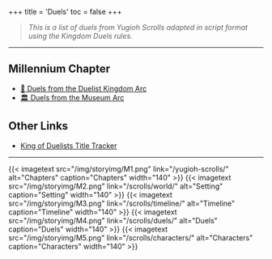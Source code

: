 +++
title = 'Duels'
toc = false
+++

>_This is a list of duels from Yugioh Scrolls adapted in script format using the Kingdom Duels rules._

---

## Millennium Chapter

- [🏰 Duels from the Duelist Kingdom Arc](/scrolls/duels-duelist-kingdom-arc/)
- [🏛️ Duels from the Museum Arc](/scrolls/duels-museum-arc/)


## Other Links

- [King of Duelists Title Tracker](/scrolls/king-of-duelists-tracker/)

---

<div style="display: flex; justify-content: center; gap: 5px;">
{{< imagetext src="/img/storyimg/M1.png" link="/yugioh-scrolls/" alt="Chapters" caption="Chapters" width="140" >}}
{{< imagetext src="/img/storyimg/M2.png" link="/scrolls/world/" alt="Setting" caption="Setting" width="140" >}}
{{< imagetext src="/img/storyimg/M3.png" link="/scrolls/timeline/" alt="Timeline" caption="Timeline" width="140" >}}
{{< imagetext src="/img/storyimg/M4.png" link="/scrolls/duels/" alt="Duels" caption="Duels" width="140" >}}
{{< imagetext src="/img/storyimg/M5.png" link="/scrolls/characters/" alt="Characters" caption="Characters" width="140" >}}
</div>

